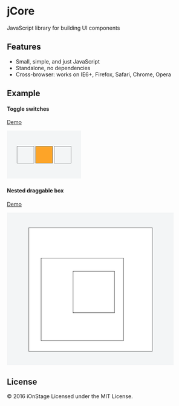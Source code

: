 # jCore

JavaScript library for building UI components

## Features

- Small, simple, and just JavaScript
- Standalone, no dependencies
- Cross-browser: works on IE6+, Firefox, Safari, Chrome, Opera

## Example

#### Toggle switches

[Demo](https://jsfiddle.net/o5ynna4h/)

![Screen Shot](assets/toggle_switches.png)

#### Nested draggable box

[Demo](https://jsfiddle.net/9e8h25ur/)

![Screen Shot](assets/nested_draggable_box.png)

## License

&copy; 2016 iOnStage
Licensed under the MIT License.
